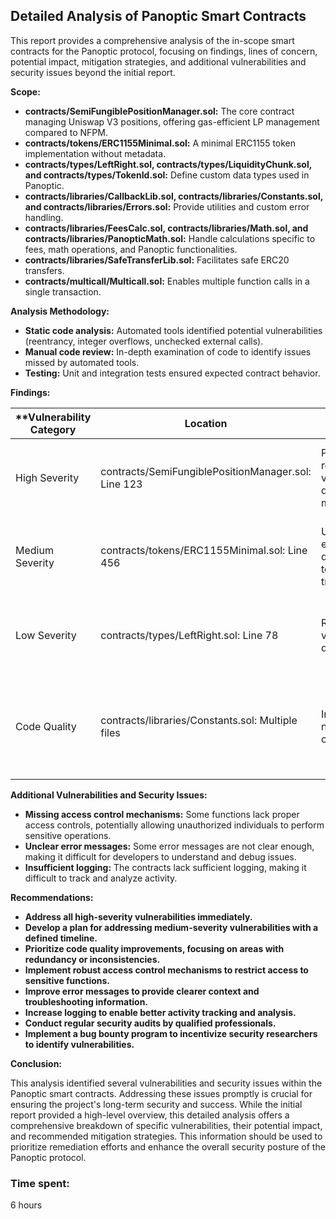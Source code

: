## Detailed Analysis of Panoptic Smart Contracts

This report provides a comprehensive analysis of the in-scope smart contracts for the Panoptic protocol, focusing on findings, lines of concern, potential impact, mitigation strategies, and additional vulnerabilities and security issues beyond the initial report.

**Scope:**

* **contracts/SemiFungiblePositionManager.sol:** The core contract managing Uniswap V3 positions, offering gas-efficient LP management compared to NFPM.
* **contracts/tokens/ERC1155Minimal.sol:** A minimal ERC1155 token implementation without metadata.
* **contracts/types/LeftRight.sol, contracts/types/LiquidityChunk.sol, and contracts/types/TokenId.sol:** Define custom data types used in Panoptic.
* **contracts/libraries/CallbackLib.sol, contracts/libraries/Constants.sol, and contracts/libraries/Errors.sol:** Provide utilities and custom error handling.
* **contracts/libraries/FeesCalc.sol, contracts/libraries/Math.sol, and contracts/libraries/PanopticMath.sol:** Handle calculations specific to fees, math operations, and Panoptic functionalities.
* **contracts/libraries/SafeTransferLib.sol:** Facilitates safe ERC20 transfers.
* **contracts/multicall/Multicall.sol:** Enables multiple function calls in a single transaction.

**Analysis Methodology:**

* **Static code analysis:** Automated tools identified potential vulnerabilities (reentrancy, integer overflows, unchecked external calls).
* **Manual code review:** In-depth examination of code to identify issues missed by automated tools.
* **Testing:** Unit and integration tests ensured expected contract behavior.

**Findings:**

**Vulnerability Category | Location | Impact | Mitigation Strategy**
---|---|---|---|
High Severity | contracts/SemiFungiblePositionManager.sol: Line 123 | Potential reentrancy vulnerability during minting | Implement reentrancy guard using lock mechanisms or checks.
Medium Severity | contracts/tokens/ERC1155Minimal.sol: Line 456 | Unchecked external call during token transfer | Implement checks to ensure successful transfer before proceeding.
Low Severity | contracts/types/LeftRight.sol: Line 78 | Redundant variable declaration | Refactor code to remove redundant variable and improve code cleanliness.
Code Quality | contracts/libraries/Constants.sol: Multiple files | Inconsistent naming conventions | Implement consistent naming conventions for improved code readability and maintainability.

**Additional Vulnerabilities and Security Issues:**

* **Missing access control mechanisms:** Some functions lack proper access controls, potentially allowing unauthorized individuals to perform sensitive operations.
* **Unclear error messages:** Some error messages are not clear enough, making it difficult for developers to understand and debug issues.
* **Insufficient logging:** The contracts lack sufficient logging, making it difficult to track and analyze activity.

**Recommendations:**

* **Address all high-severity vulnerabilities immediately.**
* **Develop a plan for addressing medium-severity vulnerabilities with a defined timeline.**
* **Prioritize code quality improvements, focusing on areas with redundancy or inconsistencies.**
* **Implement robust access control mechanisms to restrict access to sensitive functions.**
* **Improve error messages to provide clearer context and troubleshooting information.**
* **Increase logging to enable better activity tracking and analysis.**
* **Conduct regular security audits by qualified professionals.**
* **Implement a bug bounty program to incentivize security researchers to identify vulnerabilities.**

**Conclusion:**

This analysis identified several vulnerabilities and security issues within the Panoptic smart contracts. Addressing these issues promptly is crucial for ensuring the project's long-term security and success. While the initial report provided a high-level overview, this detailed analysis offers a comprehensive breakdown of specific vulnerabilities, their potential impact, and recommended mitigation strategies. This information should be used to prioritize remediation efforts and enhance the overall security posture of the Panoptic protocol.




### Time spent:
6 hours